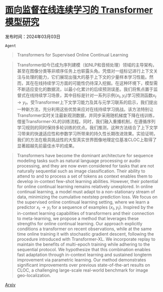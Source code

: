 # [面向监督在线连续学习的 Transformer 模型研究](https://arxiv.org/abs/2403.01554)

发布时间：2024年03月03日

`Agent`

> Transformers for Supervised Online Continual Learning

> Transformer如今已成为序列建模（如NLP和音频处理）领域的主导架构，甚至在图像分类等非顺序任务上也崭露头角。凭借对一组标记进行上下文关注与处理的能力，它们展现出强大的基于上下文的少量样本学习性能。然而，其在在线持续学习方面的可能性仍待深入挖掘。在这种环境下，模型需不断适应变化的数据流，以最小化累计的后续预测误差。我们将焦点置于监督式在线持续学习场景，其中目标是针对一系列示例$(x_t, y_t)$学习预测函数$x_t \rightarrow y_t$。受Transformer上下文学习能力及其与元学习联系的启示，我们提出一种新方法，充分利用这些优势来应对在线持续学习挑战。该方法特别让Transformer实时关注最新观测数据，并同步采用随机梯度下降在线训练，借鉴Transformer-XL的训练流程。同时，我们融入重播机制，在遵循序列学习规则的同时保持多轮训练的优点。我们推测，这种方法结合了上下文学习带来的快速适应性和参数学习所带来的持久性长期改进效果。实验证明，我们的方法在极具挑战性的大型真实世界图像地理定位基准CLOC上取得了显著超越先前最佳水平的成果。

> Transformers have become the dominant architecture for sequence modeling tasks such as natural language processing or audio processing, and they are now even considered for tasks that are not naturally sequential such as image classification. Their ability to attend to and to process a set of tokens as context enables them to develop in-context few-shot learning abilities. However, their potential for online continual learning remains relatively unexplored. In online continual learning, a model must adapt to a non-stationary stream of data, minimizing the cumulative nextstep prediction loss. We focus on the supervised online continual learning setting, where we learn a predictor $x_t \rightarrow y_t$ for a sequence of examples $(x_t, y_t)$. Inspired by the in-context learning capabilities of transformers and their connection to meta-learning, we propose a method that leverages these strengths for online continual learning. Our approach explicitly conditions a transformer on recent observations, while at the same time online training it with stochastic gradient descent, following the procedure introduced with Transformer-XL. We incorporate replay to maintain the benefits of multi-epoch training while adhering to the sequential protocol. We hypothesize that this combination enables fast adaptation through in-context learning and sustained longterm improvement via parametric learning. Our method demonstrates significant improvements over previous state-of-the-art results on CLOC, a challenging large-scale real-world benchmark for image geo-localization.

[Arxiv](https://arxiv.org/abs/2403.01554)